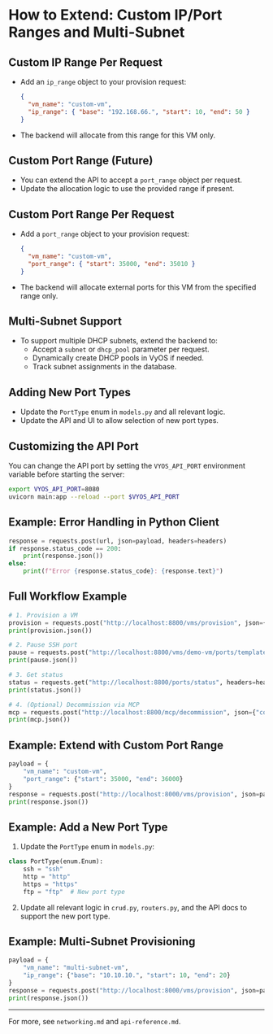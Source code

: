 # How to Extend: Custom IP/Port Ranges and Multi-Subnet

## Custom IP Range Per Request
- Add an `ip_range` object to your provision request:
  ```json
  {
    "vm_name": "custom-vm",
    "ip_range": { "base": "192.168.66.", "start": 10, "end": 50 }
  }
  ```
- The backend will allocate from this range for this VM only.

## Custom Port Range (Future)
- You can extend the API to accept a `port_range` object per request.
- Update the allocation logic to use the provided range if present.

## Custom Port Range Per Request
- Add a `port_range` object to your provision request:
  ```json
  {
    "vm_name": "custom-vm",
    "port_range": { "start": 35000, "end": 35010 }
  }
  ```
- The backend will allocate external ports for this VM from the specified range only.

## Multi-Subnet Support
- To support multiple DHCP subnets, extend the backend to:
  - Accept a `subnet` or `dhcp_pool` parameter per request.
  - Dynamically create DHCP pools in VyOS if needed.
  - Track subnet assignments in the database.

## Adding New Port Types
- Update the `PortType` enum in `models.py` and all relevant logic.
- Update the API and UI to allow selection of new port types.

## Customizing the API Port
You can change the API port by setting the `VYOS_API_PORT` environment variable before starting the server:
```bash
export VYOS_API_PORT=8080
uvicorn main:app --reload --port $VYOS_API_PORT
```

## Example: Error Handling in Python Client
```python
response = requests.post(url, json=payload, headers=headers)
if response.status_code == 200:
    print(response.json())
else:
    print(f"Error {response.status_code}: {response.text}")
```

## Full Workflow Example
```python
# 1. Provision a VM
provision = requests.post("http://localhost:8800/vms/provision", json={"vm_name": "demo-vm"}, headers=headers)
print(provision.json())

# 2. Pause SSH port
pause = requests.post("http://localhost:8800/vms/demo-vm/ports/template", json={"action": "pause", "ports": ["ssh"]}, headers=headers)
print(pause.json())

# 3. Get status
status = requests.get("http://localhost:8800/ports/status", headers=headers)
print(status.json())

# 4. (Optional) Decommission via MCP
mcp = requests.post("http://localhost:8800/mcp/decommission", json={"context": {}, "input": {}}, headers=headers)
print(mcp.json())
```

## Example: Extend with Custom Port Range
```python
payload = {
    "vm_name": "custom-vm",
    "port_range": {"start": 35000, "end": 36000}
}
response = requests.post("http://localhost:8000/vms/provision", json=payload, headers={"X-API-Key": "your-api-key"})
print(response.json())
```

## Example: Add a New Port Type
1. Update the `PortType` enum in `models.py`:
```python
class PortType(enum.Enum):
    ssh = "ssh"
    http = "http"
    https = "https"
    ftp = "ftp"  # New port type
```
2. Update all relevant logic in `crud.py`, `routers.py`, and the API docs to support the new port type.

## Example: Multi-Subnet Provisioning
```python
payload = {
    "vm_name": "multi-subnet-vm",
    "ip_range": {"base": "10.10.10.", "start": 10, "end": 20}
}
response = requests.post("http://localhost:8000/vms/provision", json=payload, headers={"X-API-Key": "your-api-key"})
print(response.json())
```

---
For more, see `networking.md` and `api-reference.md`.
